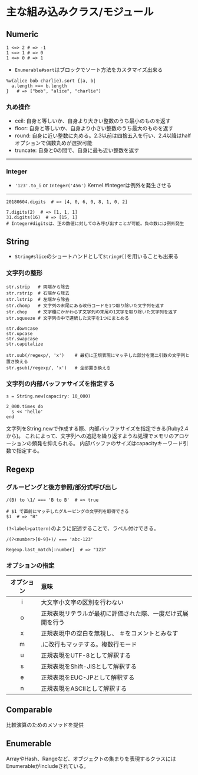 # 主な組み込みクラス/モジュール

## Numeric

```
1 <=> 2 # => -1
1 <=> 1 # => 0
1 <=> 0 # => 1
```

- `Enumerable#sort`はブロックでソート方法をカスタマイズ出来る

```
%w(alice bob charlie).sort {|a, b|
  a.length <=> b.length
}   # => ["bob", "alice", "charlie"]
```

### 丸め操作

- ceil: 自身と等しいか、自身より大きい整数のうち最小のものを返す
- floor: 自身と等しいか、自身より小さい整数のうち最大のものを返す
- round: 自身に近い整数に丸める。2.3以前は四捨五入を行い、2.4以降はhalfオプションで偶数丸めが選択可能
- truncate: 自身と0の間で、自身に最も近い整数を返す

---

### Integer

- `'123'.to_i` or `Integer('456')`
Kernel.#Integerは例外を発生させる

---

```
20180604.digits  # => [4, 0, 6, 0, 8, 1, 0, 2]

7.digits(2)  # => [1, 1, 1]
31.digits(16)  # => [15, 1]
# Integer#digitsは、正の数値に対してのみ呼び出すことが可能。負の数には例外発生
```

## String

- `String#slice`のショートハンドとして`String#[]`を用いることも出来る

### 文字列の整形

```
str.strip   # 両端から除去
str.rstrip  # 右端から除去
str.lstrip  # 左端から除去
str.chomp   # 文字列の末尾にある改行コードを1つ取り除いた文字列を返す
str.chop    # 文字種にかかわらず文字列の末尾の1文字を取り除いた文字列を返す
str.squeeze # 文字列の中で連続した文字を1つにまとめる

str.downcase
str.upcase
str.swapcase
str.capitalize

str.sub(/regexp/, 'x')    # 最初に正規表現にマッチした部分を第二引数の文字列と置き換える
str.gsub(/regexp/, 'x')   # 全部置き換える

```

### 文字列の内部バッファサイズを指定する

```
s = String.new(capaciry: 10_000)

2_000.times do
  s << 'hello'
end
```

文字列をString.newで作成する際、内部バッファサイズを指定できる(Ruby2.4から)。
これによって、文字列への追記を繰り返すようね処理でメモリのアロケーションの頻発を抑えられる。
内部バッファのサイズはcapacityキーワード引数で指定する。

## Regexp

### グルーピングと後方参照/部分式呼び出し

```
/(B) to \1/ === 'B to B'  # => true

# $1 で直前にマッチしたグルーピングの文字列を取得できる
$1  # => "B"
```


`(?<label>pattern)`のように記述することで、ラベル付けできる。

```
/(?<number>[0-9]+)/ === 'abc-123'

Regexp.last_match[:number]  # => "123"
```

### オプションの指定

| オプション | 意味 |
| :----: | :---- |
| i | 大文字小文字の区別を行わない |
| o | 正規表現リテラルが最初に評価された際、一度だけ式展開を行う |
| x | 正規表現中の空白を無視し、 ＃をコメントとみなす |
| m | .に改行もマッチする。複数行モード |
| u | 正規表現をUTF-8として解釈する |
| s | 正規表現をShift-JISとして解釈する |
| e | 正規表現をEUC-JPとして解釈する |
| n | 正規表現をASCⅡとして解釈する |


## Comparable

比較演算のためのメソッドを提供

## Enumerable

ArrayやHash、Rangeなど、オブジェクトの集まりを表現するクラスにはEnumerableがincludeされている。


